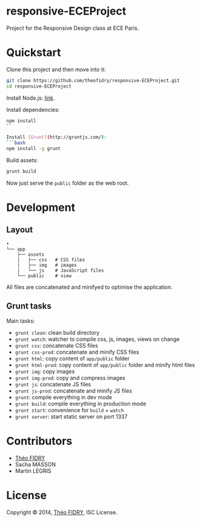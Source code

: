 responsive-ECEProject
=====================

Project for the Responsive Design class at ECE Paris.

# Quickstart

Clone this project and then move into it:
```bash
git clone https://github.com/theofidry/responsive-ECEProject.git
cd responsive-ECEProject
```

Install Node.js: [link](http://nodejs.org/).

Install dependencies:
```bash
npm install
``

Install [Grunt](http://gruntjs.com/):
```bash
npm install -g grunt
```

Build assets:
```bash
grunt build
```

Now just serve the `public` folder as the web root.

# Development

## Layout

```
•
└── app
    ├── assets
    |   ├── css   # CSS files
    |   ├── img   # images
    |   └── js    # JavaScript files
    └── public    # view
```

All files are concatenated and minifyed to optimise the application.

## Grunt tasks

Main tasks:

* `grunt clean`: clean build directory
* `grunt watch`: watcher to compile css, js, images, views on change
* `grunt css`: concatenate CSS files
* `grunt css-prod`: concatenate and minify CSS files
* `grunt html`: copy content of `app/public` folder
* `grunt html-prod`: copy content of `app/public` folder and minify html files
* `grunt img`: copy images
* `grunt img-prod`: copy and compress images
* `grunt js`: concatenate JS files
* `grunt js-prod`: concatenate and minify JS files
* `grunt`: compile everything in dev mode
* `grunt build`: compile everything in production mode
* `grunt start`: convenience for `build` + `watch`
* `grunt server`: start static server on port 1337

# Contributors

* [Théo FIDRY](https://github.com/theofidry)
* Sacha MASSON
* Martin LEGRIS

# License

Copyright © 2014, [Théo FIDRY](https://github.com/theofidry), ISC License.
